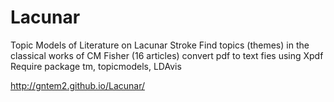 # Lacunar
Topic Models of Literature on Lacunar Stroke
Find topics (themes) in the classical works of CM Fisher (16 articles)
convert pdf to text fies using Xpdf
Require package tm, topicmodels, LDAvis

http://gntem2.github.io/Lacunar/
